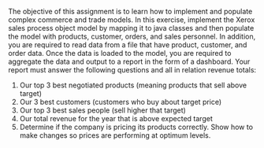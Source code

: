 The objective of this assignment is to learn how to implement and populate complex commerce and trade models. In this exercise, implement the Xerox sales process object model by mapping it to java classes and then populate the model with products, customer, orders, and sales personnel. In addition, you are required to read data from a file that have product, customer, and order data. Once the data is loaded to the model, you are required to aggregate the data and output to a report in the form of a dashboard. Your report must answer the following questions and all in relation revenue totals:
 1) Our top 3 best negotiated products (meaning products that sell above target)
 2) Our 3 best customers (customers who buy about target price)
 3) Our top 3 best sales people (sell higher that target) 
 4) Our total revenue for the year that is above expected target
 5) Determine if the company is pricing its products correctly. Show how to make changes so prices are performing at optimum levels. 